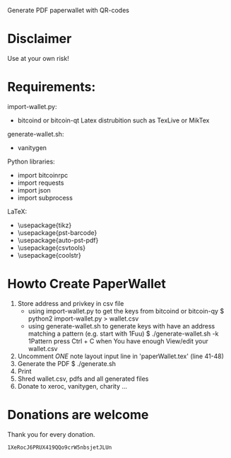 Generate PDF paperwallet with QR-codes

# Disclaimer #
Use at your own risk!

# Requirements: #
import-wallet.py:
* bitcoind or bitcoin-qt
Latex distrubition such as TexLive or MikTex

generate-wallet.sh:
* vanitygen

Python libraries:
* import bitcoinrpc
* import requests
* import json
* import subprocess

LaTeX:
* \usepackage{tikz}
* \usepackage{pst-barcode}
* \usepackage{auto-pst-pdf}
* \usepackage{csvtools}
* \usepackage{coolstr}

# Howto Create PaperWallet #
1. Store address and privkey in csv file
	* using import-wallet.py to get the keys from bitcoind or bitcoin-qy
		$ python2 import-wallet.py > wallet.csv
	* using generate-wallet.sh to generate keys with have an address matching a pattern (e.g. start with 1Fuu)
		$ ./generate-wallet.sh -k 1Pattern
		press Ctrl + C when You have enough
		View/edit your wallet.csv
3. Uncomment _ONE_ note layout input line in 'paperWallet.tex' (line 41-48)
2. Generate the PDF
	$ ./generate.sh
3. Print
4. Shred wallet.csv, pdfs and all generated files
5. Donate to xeroc, vanitygen, charity ...

# Donations are welcome #
Thank you for every donation.

	1XeRocJ6PRUX419QQo9crW5nbsjetJLUn
